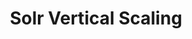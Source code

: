 ---
title: Solr Vertical Scaling
menu:
  docs_{{ .version }}:
    identifier: sl-scaling-vertical
    name: Solr Vertical Scaling
    parent: sl-scaling
    weight: 40
menu_name: docs_{{ .version }}
section_menu_id: guides
---